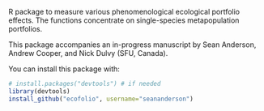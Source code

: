 R package to measure various phenomenological ecological portfolio effects. The functions concentrate on single-species metapopulation portfolios.

This package accompanies an in-progress manuscript by Sean Anderson, Andrew Cooper, and Nick Dulvy (SFU, Canada).

You can install this package with:
```r
# install.packages("devtools") # if needed
library(devtools)
install_github("ecofolio", username="seananderson")
```
